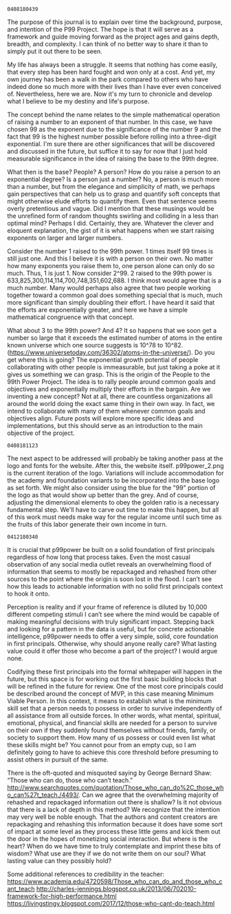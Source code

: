 `0408180439`

The purpose of this journal is to explain over time the background, purpose, and intention of the P99 Project. The hope is that it will serve as a framework and guide moving forward as the project ages and gains depth, breadth, and complexity. I can think of no better way to share it than to simply put it out there to be seen.

My life has always been a struggle. It seems that nothing has come easily, that every step has been hard fought and won only at a cost. And yet, my own journey has been a walk in the park compared to others who have indeed done so much more with their lives than I have ever even conceived of. Nevertheless, here we are. Now it's my turn to chronicle and develop what I believe to be my destiny and life's purpose.

The concept behind the name relates to the simple mathematical operation of raising a number to an exponent of that number. In this case, we have chosen 99 as the exponent due to the significance of the number 9 and the fact that 99 is the highest number possible before rolling into a three-digit exponential. I'm sure there are other significances that will be discovered and discussed in the future, but suffice it to say for now that I just hold measurable significance in the idea of raising the base to the 99th degree.

What then is the base? People? A person? How do you raise a person to an exponential degree? Is a person just a number? No, a person is much more than a number, but from the elegance and simplicity of math, we perhaps gain perspectives that can help us to grasp and quantify soft concepts that might otherwise elude efforts to quantify them. Even that sentence seems overly pretentious and vague. Did I mention that these musings would be the unrefined form of random thoughts swirling and colliding in a less than optimal mind? Perhaps I did. Certainly, they are. Whatever the clever and eloquent explanation, the gist of it is what happens when we start raising exponents on larger and larger numbers.

Consider the number 1 raised to the 99th power. 1 times itself 99 times is still just one. And this I believe it is with a person on their own. No matter how many exponents you raise them to, one person alone can only do so much. Thus, 1 is just 1. Now consider 2^99. 2 raised to the 99th power is 633,825,300,114,114,700,748,351,602,688. I think most would agree that is a much number. Many would perhaps also agree that two people working together toward a common goal does something special that is much, much more significant than simply doubling their effort. I have heard it said that the efforts are exponentially greater, and here we have a simple mathematical congruence with that concept.

What about 3 to the 99th power? And 4? It so happens that we soon get a number so large that it exceeds the estimated number of atoms in the entire known universe which one source suggests is 10^78 to 10^82. (https://www.universetoday.com/36302/atoms-in-the-universe/). Do you get where this is going? The exponential growth potential of people collaborating with other people is immeasurable, but just taking a poke at it gives us something we can grasp. This is the origin of the People to the 99th Power Project. The idea is to rally people around common goals and objectives and exponentially multiply their efforts in the bargain. Are we inventing a new concept? Not at all, there are countless organizations all around the world doing the exact same thing in their own way. In fact, we intend to collaborate with many of them whenever common goals and objectives align. Future posts will explore more specific ideas and implementations, but this should serve as an introduction to the main objective of the project.

`0408181123`

The next aspect to be addressed will probably be taking another pass at the logo and fonts for the website. After this, the website itself. p99power_2.png is the current iteration of the logo. Variations will include accommodation for the academy and foundation variants to be incorporated into the base logo as set forth. We might also consider using the blue for the "99" portion of the logo as that would show up better than the grey. And of course, adjusting the dimensional elements to obey the golden ratio is a necessary fundamental step. We'll have to carve out time to make this happen, but all of this work must needs make way for the regular income until such time as the fruits of this labor generate their own income in turn.

`0412180340` 

It is crucial that p99power be built on a solid foundation of first principals regardless of how long that process takes. Even the most casual observation of any social media outlet reveals an overwhelming flood of information that seems to mostly be repackaged and rehashed from other sources to the point where the origin is soon lost in the flood. I can’t see how this leads to actionable information with no solid first principals context to hook it onto.

Perception is reality and if your frame of reference is diluted by 10,000 different competing stimuli I can’t see where the mind would be capable of making meaningful decisions with truly significant impact. Stepping back and looking for a pattern in the data is useful, but for concrete actionable intelligence, p99power needs to offer a very simple, solid, core foundation in first principals. Otherwise, why should anyone really care? What lasting value could it offer those who become a part of the project? I would argue none.

Codifying these first principals into the formal whitepaper will happen in the future, but this space is for working out the first basic building blocks that will be refined in the future for review. One of the most core principals could be described around the concept of MVP, in this case meaning Minimum Viable Person. In this context, it means to establish what is the minimum skill set that a person needs to possess in order to survive independently of all assistance from all outside forces. In other words, what mental, spiritual, emotional, physical, and financial skills are needed for a person to survive on their own if they suddenly found themselves without friends, family, or society to support them. How many of us possess or could even list what these skills might be? You cannot pour from an empty cup, so I am definitely going to have to achieve this core threshold before presuming to assist others in pursuit of the same.

There is the oft-quoted and misquoted saying by George Bernard Shaw: “Those who can do, those who can’t teach.” http://www.searchquotes.com/quotation/Those_who_can_do%2C_those_who_can%27t_teach./4493/. Can we agree that the overwhelming majority of rehashed and repackaged information out there is shallow? Is it not obvious that there is a lack of depth in this method? We recognize that the intention may very well be noble enough. That the authors and content creators are repackaging and rehashing this information because it does have some sort of impact at some level as they process these little gems and kick them out the door in the hopes of monetizing social interaction. But where is the heart? When do we have time to truly contemplate and imprint these bits of wisdom? What use are they if we do not write them on our soul? What lasting value can they possibly hold?

Some additional references to credibility in the teacher: https://www.academia.edu/4720598/Those_who_can_do_and_those_who_cant_teach http://charles-jennings.blogspot.co.uk/2013/06/702010-framework-for-high-performance.html https://livingstingy.blogspot.com/2017/12/those-who-cant-do-teach.html
